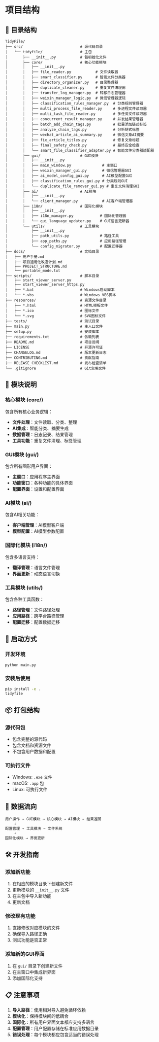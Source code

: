 # 项目结构

## 📁 目录结构

```
TidyFile/
├── src/                          # 源代码目录
│   └── tidyfile/                 # 主包
│       ├── __init__.py           # 包初始化文件
│       ├── core/                 # 核心功能模块
│       │   ├── __init__.py
│       │   ├── file_reader.py           # 文件读取器
│       │   ├── smart_classifier.py      # 智能文件分类器
│       │   ├── directory_organizer.py   # 目录整理器
│       │   ├── duplicate_cleaner.py     # 重复文件清理器
│       │   ├── transfer_log_manager.py  # 转移日志管理器
│       │   ├── weixin_manager_logic.py  # 微信管理器逻辑
│       │   ├── classification_rules_manager.py  # 分类规则管理器
│       │   ├── multi_process_file_reader.py     # 多进程文件读取器
│       │   ├── multi_task_file_reader.py        # 多任务文件读取器
│       │   ├── concurrent_result_manager.py     # 并发结果管理器
│       │   ├── batch_add_chain_tags.py          # 批量添加链式标签
│       │   ├── analyze_chain_tags.py            # 分析链式标签
│       │   ├── wechat_article_ai_summary.py     # 微信文章AI摘要
│       │   ├── fix_article_titles.py            # 修复文章标题
│       │   ├── final_safety_check.py            # 最终安全检查
│       │   └── smart_file_classifier_adapter.py # 智能文件分类器适配器
│       ├── gui/                  # GUI模块
│       │   ├── __init__.py
│       │   ├── main_window.py              # 主窗口
│       │   ├── weixin_manager_gui.py       # 微信管理器GUI
│       │   ├── ai_model_config_gui.py      # AI模型配置GUI
│       │   ├── classification_rules_gui.py # 分类规则GUI
│       │   └── duplicate_file_remover_gui.py # 重复文件清理GUI
│       ├── ai/                   # AI模块
│       │   ├── __init__.py
│       │   └── client_manager.py           # AI客户端管理器
│       ├── i18n/                 # 国际化模块
│       │   ├── __init__.py
│       │   ├── i18n_manager.py            # 国际化管理器
│       │   └── gui_language_updater.py    # GUI语言更新器
│       └── utils/                # 工具模块
│           ├── __init__.py
│           ├── path_utils.py              # 路径工具
│           ├── app_paths.py               # 应用路径管理
│           └── config_migrator.py         # 配置迁移器
├── docs/                         # 文档目录
│   ├── 用户手册.md
│   ├── 项目通用化改造计划.md
│   ├── PROJECT_STRUCTURE.md
│   └── portable_mode.txt
├── scripts/                      # 脚本目录
│   ├── start_viewer_server.py
│   ├── start_viewer_server_https.py
│   ├── *.bat                     # Windows启动脚本
│   └── *.vbs                     # Windows VBS脚本
├── resources/                    # 资源文件目录
│   ├── *.html                    # HTML模板文件
│   ├── *.ico                     # 图标文件
│   └── *.svg                     # SVG图标文件
├── tests/                        # 测试目录
├── main.py                       # 主入口文件
├── setup.py                      # 安装脚本
├── requirements.txt              # 依赖列表
├── README.md                     # 项目说明
├── LICENSE                       # 开源许可证
├── CHANGELOG.md                  # 版本更新日志
├── CONTRIBUTING.md               # 贡献指南
├── RELEASE_CHECKLIST.md          # 发布检查清单
└── .gitignore                    # Git忽略文件
```

## 🔧 模块说明

### 核心模块 (core/)
包含所有核心业务逻辑：
- **文件处理**：文件读取、分类、整理
- **AI集成**：智能分类、摘要生成
- **数据管理**：日志记录、结果管理
- **工具功能**：重复文件清理、标签管理

### GUI模块 (gui/)
包含所有图形用户界面：
- **主窗口**：应用程序主界面
- **功能窗口**：各种功能的具体界面
- **配置界面**：设置和配置界面

### AI模块 (ai/)
包含AI相关功能：
- **客户端管理**：AI模型客户端
- **模型配置**：AI模型参数配置

### 国际化模块 (i18n/)
包含多语言支持：
- **翻译管理**：语言文件管理
- **界面更新**：动态语言切换

### 工具模块 (utils/)
包含各种工具函数：
- **路径管理**：文件路径处理
- **应用路径**：跨平台路径管理
- **配置迁移**：配置数据迁移

## 🚀 启动方式

### 开发环境
```bash
python main.py
```

### 安装后使用
```bash
pip install -e .
tidyfile
```

## 📦 打包结构

### 源代码包
- 包含完整的源代码
- 包含文档和资源文件
- 不包含用户数据和配置

### 可执行文件
- Windows: `.exe` 文件
- macOS: `.app` 包
- Linux: 可执行文件

## 🔄 数据流向

```
用户操作 → GUI模块 → 核心模块 → AI模块 → 结果返回
    ↓
配置管理 → 工具模块 → 文件系统
    ↓
国际化模块 → 界面更新
```

## 🛠️ 开发指南

### 添加新功能
1. 在相应的模块目录下创建新文件
2. 更新模块的 `__init__.py` 文件
3. 在主包中导入新功能
4. 更新文档

### 修改现有功能
1. 直接修改对应模块的文件
2. 确保导入路径正确
3. 测试功能是否正常

### 添加新的GUI界面
1. 在 `gui/` 目录下创建新文件
2. 在主窗口中集成新界面
3. 添加国际化支持

## 📋 注意事项

1. **导入路径**：使用相对导入避免循环依赖
2. **模块化**：保持模块间的低耦合
3. **国际化**：所有用户界面文本都应支持多语言
4. **配置管理**：用户配置存储在标准应用数据目录
5. **错误处理**：每个模块都应包含适当的错误处理 
